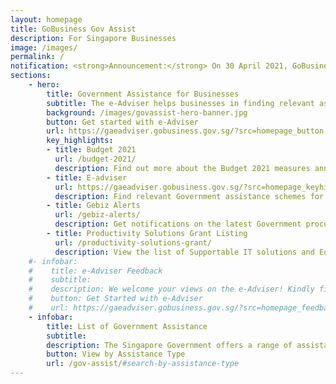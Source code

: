 ```yaml
---
layout: homepage
title: GoBusiness Gov Assist
description: For Singapore Businesses
image: /images/
permalink: /
notification: <strong>Announcement:</strong> On 30 April 2021, GoBusiness Gov Assist will be upgraded with more services and features for a better experience.<br><strong>COVID-19 Government Assistance for Businesses:</strong> Click <a href="/supportschemes/general">here</a> to view the list of government assistance to help businesses tide through COVID-19 
sections:
    - hero:
        title: Government Assistance for Businesses
        subtitle: The e-Adviser helps businesses in finding relevant assistance schemes based on their needs.
        background: /images/govassist-hero-banner.jpg
        button: Get started with e-Adviser
        url: https://gaeadviser.gobusiness.gov.sg/?src=homepage_button
        key_highlights:
        - title: Budget 2021
          url: /budget-2021/
          description: Find out more about the Budget 2021 measures announced on 16 February 2021
        - title: E-adviser
          url: https://gaeadviser.gobusiness.gov.sg/?src=homepage_keyhighlights
          description: Find relevant Government assistance schemes for your business needs
        - title: Gebiz Alerts
          url: /gebiz-alerts/
          description: Get notifications on the latest Government procurement opportunities
        - title: Productivity Solutions Grant Listing
          url: /productivity-solutions-grant/
          description: View the list of Supportable IT solutions and Equipment
    #- infobar:
    #    title: e-Adviser Feedback
    #    subtitle: 
    #    description: We welcome your views on the e-Adviser! Kindly fill up the feedback form to share your experience in using the e-Adviser.<br/>To help us improve, do furnish us with as much detail as possible. We appreciate your time and feedback!<br/><a href="https://go.gov.sg/8qhbco" rel="noreferrer" target="_blank" class="bp-sec-button margin--top padding--bottom"><u> Share Feedback on e-Adviser</u> <i class="sgds-icon sgds-icon-arrow-right is-size-4" aria-hidden="true"></i></a><br/><p style="color:#037e8a;">Have not tried the e-Adviser? Get Started here.</p>The e-Adviser is a free online tool to help businesses in finding relevant assistance schemes via a series of questions.
    #    button: Get Started with e-Adviser
    #    url: https://gaeadviser.gobusiness.gov.sg/?src=homepage_feedback
    - infobar:
        title: List of Government Assistance
        subtitle: 
        description: The Singapore Government offers a range of assistance schemes to help businesses grow and succeed.<br/>Look for a tax incentive, loan, grant, or programme here.
        button: View by Assistance Type
        url: /gov-assist/#search-by-assistance-type
---
```

